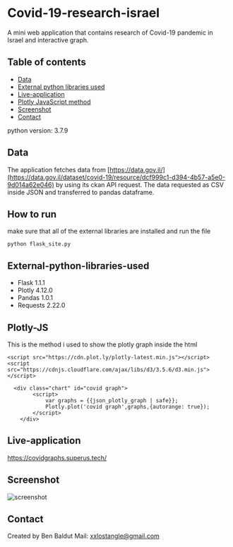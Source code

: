 # Covid-19-research-israel

A mini web application that contains research of Covid-19 pandemic in Israel and interactive graph.

## Table of contents
* [Data](#Data)
* [External python libraries used](#External-python-libraries-used)
* [Live-application](#Live-application)
* [Plotly JavaScript method](#Plotly-JS)
* [Screenshot](#Screenshot)
* [Contact](#contact)

python version: 3.7.9
## Data
The application fetches data from [https://data.gov.il/](https://data.gov.il/dataset/covid-19/resource/dcf999c1-d394-4b57-a5e0-9d014a62e046) by using its ckan API request.
The data requested as CSV inside JSON and transferred to pandas dataframe.
## How to run
make sure that all of the external libraries are installed and run the file
```
python flask_site.py
```
## External-python-libraries-used
* Flask 1.1.1
* Plotly 4.12.0
* Pandas 1.0.1
* Requests 2.22.0


## Plotly-JS
This is the method i used to show the plotly graph inside the html
```
<script src="https://cdn.plot.ly/plotly-latest.min.js"></script>
<script src="https://cdnjs.cloudflare.com/ajax/libs/d3/3.5.6/d3.min.js"></script>

  <div class="chart" id="covid graph"> 
        <script>
            var graphs = {{json_plotly_graph | safe}};
            Plotly.plot('covid graph',graphs,{autorange: true});
        </script>
    </div>
```


## Live-application
https://covidgraphs.superus.tech/

## Screenshot
![screenshot](https://i.postimg.cc/VLw4FsdV/Screenshot-4.png)



## Contact
Created by Ben Baldut Mail: xxlostangle@gmail.com

